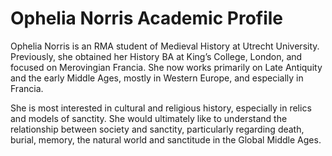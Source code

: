 # Ophelia Norris Academic Profile

Ophelia Norris is an RMA student of Medieval History at Utrecht University. Previously, she obtained her History BA at King’s College, London, and focused on Merovingian Francia. She now works primarily on Late Antiquity and the early Middle Ages, mostly in Western Europe, and especially in Francia. 

She is most interested in cultural and religious history, especially in relics and models of sanctity. She would ultimately like to understand the relationship between society and sanctity, particularly regarding death, burial, memory, the natural world and sanctitude in the Global Middle Ages.
